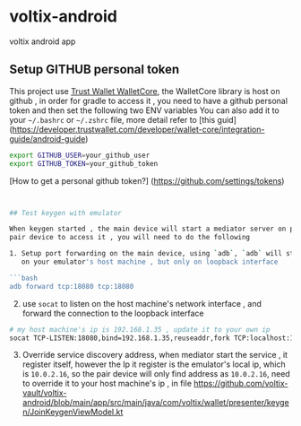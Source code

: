 # voltix-android

voltix android app

## Setup GITHUB personal token
This project use [Trust Wallet WalletCore](https://github.com/trustwallet/wallet-core), the WalletCore library is host on github , in order for gradle to access it , you need to have a github personal token and then set the following two ENV variables
You can also add it to your `~/.bashrc` or `~/.zshrc` file, more detail refer to [this guid] (https://developer.trustwallet.com/developer/wallet-core/integration-guide/android-guide)
```bash
export GITHUB_USER=your_github_user
export GITHUB_TOKEN=your_github_token 
```

[How to get a personal github token?] (https://github.com/settings/tokens)

```bash


## Test keygen with emulator

When keygen started , the main device will start a mediator server on port 18080, in order for your
pair device to access it , you will need to do the following

1. Setup port forwarding on the main device, using `adb`, `adb` will start to listen on port 18080
   on your emulator's host machine , but only on loopback interface

```bash
adb forward tcp:18080 tcp:18080
```

2. use `socat` to listen on the host machine's network interface , and forward the connection to the
   loopback interface

```bash
# my host machine's ip is 192.168.1.35 , update it to your own ip
socat TCP-LISTEN:18080,bind=192.168.1.35,reuseaddr,fork TCP:localhost:18080
```

3. Override service discovery address, when mediator start the service , it register itself, however
   the Ip it register is the emulator's local ip, which is `10.0.2.16`, so the pair device will only 
   find address as `10.0.2.16`, need to override it to your host machine's ip , in file https://github.com/voltix-vault/voltix-android/blob/main/app/src/main/java/com/voltix/wallet/presenter/keygen/JoinKeygenViewModel.kt
  

